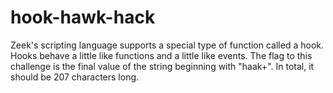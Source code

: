 hook-hawk-hack
==============

Zeek's scripting language supports a special type of function called a hook. Hooks behave a little like functions and a little like events.
The flag to this challenge is the final value of the string beginning with "haak+". In total, it should be 207 characters long.
